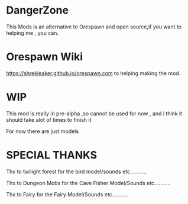 # DangerZone

This Mods is an alternative to Orespawn and open source,if you want to helping me , you can.

# Orespawn Wiki

https://shrekleaker.github.io/orespawn.com to helping making the mod.

# WIP

This mod is really in pre-alpha ,so cannot be used for now , and i think it should take alot of times to finish it

For now there are just models

# SPECIAL THANKS

Thx to twilight forest for the bird model/sounds etc...........

Thx to Dungeon Mobs for the Cave Fisher Model/Sounds etc...........

Thx to Fairy for the Fairy Model/Sounds etc...........
